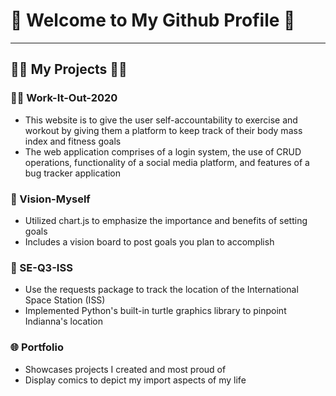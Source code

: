 <h1> 🤩 Welcome to My Github Profile 🤩 </h1>
<hr>
<h2> 👨‍💻 My Projects 👨‍💻 </h2> 

### 🏋️‍♂️ Work-It-Out-2020 
 - This website is to give the user self-accountability to exercise and workout by giving them a platform to keep track of their body mass index and fitness goals
 - The web application comprises of a login system, the use of CRUD operations, functionality of a social media platform, and features of a bug tracker application
### 🎯 Vision-Myself
 - Utilized chart.js to emphasize the importance and benefits of setting goals
 - Includes a vision board to post goals you plan to accomplish
### 🔭 SE-Q3-ISS
 - Use the requests package to track the location of the International Space Station (ISS)
 - Implemented Python's built-in turtle graphics library to pinpoint Indianna's location
### 🌐 Portfolio
 - Showcases projects I created and most proud of
 - Display comics to depict my import aspects of my life
